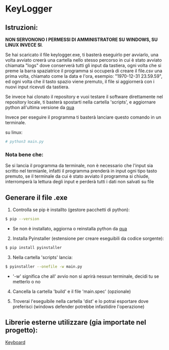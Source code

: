 # KeyLogger

## Istruzioni:

**NON SERVONONO I PERMESSI DI AMMINISTRATORE SU WINDOWS, SU LINUX INVECE SI**.

Se hai scaricato il file keylogger.exe, ti basterà eseguirlo per avviarlo, una volta avviato creerà una cartella nello stesso percorso in cui è stato avviato chiamata "logs" dove conserverà tutti gli input da tastiera, ogni volta che si preme la barra spaziatrice il programma si occuperà di creare il file.csv una prima volta, chiamato come la data e l'ora, esempio: "1970-12-31 23.59.59", ed ogni volta che il tasto spazio viene premuto, il file si aggiornerà con i nuovi input ricevuti da tastiera.

Se invece hai clonato il repository e vuoi testare il software direttamente nel repository locale, ti basterà spostarti nella cartella 'scripts', e aggiornare python all'ultima versione da [qua](https://www.python.org/downloads/ 'Python download page') 

Invece per eseguire il programma ti basterà lanciare questo comando in un terminale.

su linux:
```sh
# python3 main.py
```

### Nota bene che:
Se si lancia il programma da terminale, non è necessario che l'input sia scritto nel termianle, infatti il programma prenderà in input ogni tipo tasto premuto, se il terminale da cui è stato avviato il programma si chiude, interromperà la lettura degli input e perderà tutti i dati non salvati su file

## Generare il file .exe
1. Controlla se pip è installto (gestore pacchetti di python):
```sh
$ pip --version
```
* Se non è installato, aggiorna o reinstalla python da [qua](https://www.python.org/downloads/ 'Python download page') 

2. Installa Pyinstaller (estensione per creare eseguibili da codice sorgente):
```sh
$ pip install pyinstaller
```
3. Nella cartella 'scripts' lancia:
```sh
$ pyinstaller --onefile -w main.py
```
 * '-w' significa che all' avvio non si aprirà nessun terminale, decidi tu se metterlo o no

4. Cancella la cartella 'build' e il file 'main.spec' (opzionale)

5. Troverai l'eseguibile  nella cartella 'dist' e lo potrai esportare dove preferisci (windows defender potrebbe infastidire l'operazione)


## Librerie esterne utilizzare (gia importate nel progetto):

[Keyboard](https://github.com/boppreh/keyboard 'Keyboard')


